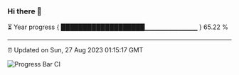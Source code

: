 ### Hi there 👋

⏳ Year progress { ███████████████████▁▁▁▁▁▁▁▁▁▁▁ } 65.22 %

---

⏰ Updated on Sun, 27 Aug 2023 01:15:17 GMT

![Progress Bar CI](https://github.com/ZhaoGui/ZhaoGui/workflows/Progress%20Bar%20CI/badge.svg)
